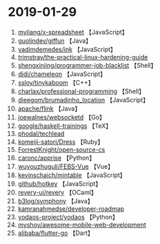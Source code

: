 # 2019-01-29

1. [myliang/x-spreadsheet](https://github.com/myliang/x-spreadsheet) 【JavaScript】
2. [guolindev/giffun](https://github.com/guolindev/giffun) 【Java】
3. [vadimdemedes/ink](https://github.com/vadimdemedes/ink) 【JavaScript】
4. [trimstray/the-practical-linux-hardening-guide](https://github.com/trimstray/the-practical-linux-hardening-guide) 
5. [shengxinjing/programmer-job-blacklist](https://github.com/shengxinjing/programmer-job-blacklist) 【Shell】
6. [didi/chameleon](https://github.com/didi/chameleon) 【JavaScript】
7. [ssloy/tinykaboom](https://github.com/ssloy/tinykaboom) 【C++】
8. [charlax/professional-programming](https://github.com/charlax/professional-programming) 【Shell】
9. [dieegom/brumadinho_location](https://github.com/dieegom/brumadinho_location) 【JavaScript】
10. [apache/flink](https://github.com/apache/flink) 【Java】
11. [joewalnes/websocketd](https://github.com/joewalnes/websocketd) 【Go】
12. [google/haskell-trainings](https://github.com/google/haskell-trainings) 【TeX】
13. [phodal/techlead](https://github.com/phodal/techlead) 
14. [komeiji-satori/Dress](https://github.com/komeiji-satori/Dress) 【Ruby】
15. [ForrestKnight/open-source-cs](https://github.com/ForrestKnight/open-source-cs) 
16. [caronc/apprise](https://github.com/caronc/apprise) 【Python】
17. [wuyouzhuguli/FEBS-Vue](https://github.com/wuyouzhuguli/FEBS-Vue) 【Vue】
18. [kevinschaich/mintable](https://github.com/kevinschaich/mintable) 【JavaScript】
19. [github/hotkey](https://github.com/github/hotkey) 【JavaScript】
20. [revery-ui/revery](https://github.com/revery-ui/revery) 【OCaml】
21. [b3log/symphony](https://github.com/b3log/symphony) 【Java】
22. [kamranahmedse/developer-roadmap](https://github.com/kamranahmedse/developer-roadmap) 
23. [yodaos-project/yodaos](https://github.com/yodaos-project/yodaos) 【Python】
24. [myshov/awesome-mobile-web-development](https://github.com/myshov/awesome-mobile-web-development) 
25. [alibaba/flutter-go](https://github.com/alibaba/flutter-go) 【Dart】
